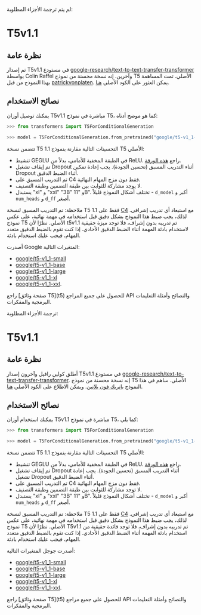 لم يتم ترجمة الأجزاء المطلوبة:

<!--Copyright 2021 The HuggingFace Team. All rights reserved.
Licensed under the Apache License, Version 2.0 (the "License"); you may not use this file except in compliance with
the License. You may obtain a copy of the License at
http://www.apache.org/licenses/LICENSE-2.0
Unless required by applicable law or agreed to in writing, software distributed under the License is distributed on
an "AS IS" BASIS, WITHOUT WARRANTIES OR CONDITIONS OF ANY KIND, either express or implied. See the License for the
specific language governing permissions and limitations under the License.
⚠️ Note that this file is in Markdown but contains specific syntax for our doc-builder (similar to MDX) that may not be
rendered properly in your Markdown viewer.
-->

# T5v1.1

## نظرة عامة
تم إصدار T5v1.1 في مستودع [google-research/text-to-text-transfer-transformer](https://github.com/google-research/text-to-text-transfer-transformer/blob/main/released_checkpoints.md#t511) بواسطة Colin Raffel وآخرين. إنه نسخة محسنة من نموذج T5 الأصلي.
تمت المساهمة بهذا النموذج من قبل [patrickvonplaten](https://huggingface.co/patrickvonplaten). يمكن العثور على الكود الأصلي [هنا](https://github.com/google-research/text-to-text-transfer-transformer/blob/main/released_checkpoints.md#t511).

## نصائح الاستخدام
يمكنك توصيل أوزان T5v1.1 مباشرة في نموذج T5، كما هو موضح أدناه:

```python
>>> from transformers import T5ForConditionalGeneration

>>> model = T5ForConditionalGeneration.from_pretrained("google/t5-v1_1-base")
```

تتضمن نسخة T5 1.1 التحسينات التالية مقارنة بنموذج T5 الأصلي:

- تنشيط GEGLU في الطبقة المخفية للأمامي، بدلاً من ReLU. راجع [هذه الورقة](https://arxiv.org/abs/2002.05202).
- تم إيقاف تشغيل Dropout أثناء التدريب المسبق (تحسين الجودة). يجب إعادة تمكين Dropout أثناء الضبط الدقيق.
- تم التدريب المسبق على C4 فقط دون مزج المهام النهائية.
- لا يوجد مشاركة للثوابت بين طبقة التضمين وطبقة التصنيف.
- يستبدل "xl" و "xxl" "3B" و "11B". تختلف أشكال النموذج قليلاً - `d_model` أكبر و `num_heads` و `d_ff` أصغر.

ملاحظة: تم التدريب المسبق لنسخة T5 1.1 فقط على [C4](https://huggingface.co/datasets/c4) مع استبعاد أي تدريب إشرافي. لذلك، يجب ضبط هذا النموذج بشكل دقيق قبل استخدامه في مهمة نهائية، على عكس نموذج T5 الأصلي. نظرًا لأن t5v1.1 تم تدريبه بدون إشراف، فلا توجد ميزة حقيقية لاستخدام بادئة المهمة أثناء الضبط الدقيق الأحادي. إذا كنت تقوم بالضبط الدقيق متعدد المهام، فيجب عليك استخدام بادئة.

أصدرت Google المتغيرات التالية:

- [google/t5-v1_1-small](https://huggingface.co/google/t5-v1_1-small)
- [google/t5-v1_1-base](https://huggingface.co/google/t5-v1_1-base)
- [google/t5-v1_1-large](https://huggingface.co/google/t5-v1_1-large)
- [google/t5-v1_1-xl](https://huggingface.co/google/t5-v1_1-xl)
- [google/t5-v1_1-xxl](https://huggingface.co/google/t5-v1_1-xxl).

<Tip>
راجع [صفحة وثائق T5](t5) للحصول على جميع المراجع API والنصائح وأمثلة التعليمات البرمجية والمفكرات.
</Tip>

ترجمة الأجزاء المطلوبة:

# T5v1.1

## نظرة عامة
أطلق كولين رافيل وآخرون إصدار T5v1.1 في مستودع [google-research/text-to-text-transfer-transformer](https://github.com/google-research/text-to-text-transfer-transformer/blob/main/released_checkpoints.md#t511). إنه نسخة محسنة من نموذج T5 الأصلي.
ساهم في هذا النموذج [باتريك فون بلاتين](https://huggingface.co/patrickvonplaten). ويمكن الاطلاع على الكود الأصلي [هنا](https://github.com/google-research/text-to-text-transfer-transformer/blob/main/released_checkpoints.md#t511).

## نصائح الاستخدام
يمكنك استخدام أوزان T5v1.1 مباشرة في نموذج T5، كما يلي:

```python
>>> from transformers import T5ForConditionalGeneration

>>> model = T5ForConditionalGeneration.from_pretrained("google/t5-v1_1-base")
```

تتضمن نسخة T5 1.1 التحسينات التالية مقارنة بنموذج T5 الأصلي:

- تنشيط GEGLU في الطبقة المخفية للأمامي، بدلاً من ReLU. راجع [هذه الورقة](https://arxiv.org/abs/2002.05202).
- تم إيقاف تشغيل Dropout أثناء التدريب المسبق (تحسين الجودة). يجب إعادة تشغيل Dropout أثناء الضبط الدقيق.
- تم التدريب المسبق على C4 فقط دون مزج المهام النهائية.
- لا توجد مشاركة للثوابت بين طبقة التضمين وطبقة التصنيف.
- يستبدل "xl" و "xxl" "3B" و "11B". تختلف أشكال النموذج قليلاً - `d_model` أكبر و `num_heads` و `d_ff` أصغر.

ملاحظة: تم التدريب المسبق لنسخة T5 1.1 فقط على [C4](https://huggingface.co/datasets/c4) مع استبعاد أي تدريب إشرافي. لذلك، يجب ضبط هذا النموذج بشكل دقيق قبل استخدامه في مهمة نهائية، على عكس نموذج T5 الأصلي. نظرًا لأن T5v1.1 تم تدريبه بدون إشراف، فلا توجد فائدة حقيقية من استخدام بادئة المهمة أثناء الضبط الدقيق الأحادي. إذا كنت تقوم بالضبط الدقيق متعدد المهام، فيجب عليك استخدام بادئة.

أصدرت جوجل المتغيرات التالية:

- [google/t5-v1_1-small](https://huggingface.co/google/t5-v1_1-small)
- [google/t5-v1_1-base](https://huggingface.co/google/t5-v1_1-base)
- [google/t5-v1_1-large](https://huggingface.co/google/t5-v1_1-large)
- [google/t5-v1_1-xl](https://huggingface.co/google/t5-v1_1-xl)
- [google/t5-v1_1-xxl](https://huggingface.co/google/t5-v1_1-xxl).

<Tip>
راجع [صفحة وثائق T5](t5) للحصول على جميع مراجع API والنصائح وأمثلة التعليمات البرمجية والمفكرات.
</Tip>